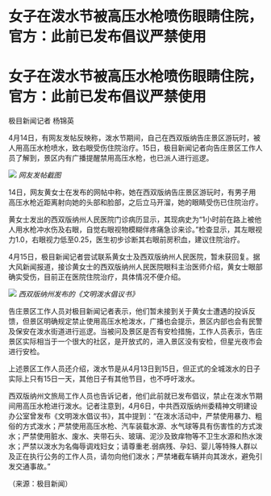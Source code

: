 # 女子在泼水节被高压水枪喷伤眼睛住院，官方：此前已发布倡议严禁使用

# 女子在泼水节被高压水枪喷伤眼睛住院，官方：此前已发布倡议严禁使用

极目新闻记者 杨锦英

4月14日，有网友发帖反映称，泼水节期间，自己在西双版纳告庄景区游玩时，被人用高压水枪喷水，致右眼受伤住院治疗。15日，极目新闻记者向告庄景区工作人员了解到，景区内有广播提醒禁用高压水枪，也已派人进行巡逻。

![](https://inews.gtimg.com/om_bt/OGEGm0_ydR0YGLXwXZZ72TQzTGt2iG76QwBwzCU3yJa0MAA/1000)
_网友发帖截图_

14日，网友黄女士在发布的网帖中称，她在西双版纳告庄景区游玩时，有男子用高压水枪近距离射向她的头部和脸部，之后立马开溜，她的眼睛受伤已住院治疗。

黄女士发出的西双版纳州人民医院门诊病历显示，其现病史为“1小时前在路上被他人用水枪冲水伤及右眼，自觉右眼视物模糊伴疼痛急诊来诊。”检查显示，其左眼视力1.0，右眼视力低至0.25，医生初步诊断其右眼前房积血，建议住院治疗。

4月15日，极目新闻记者尝试联系黄女士及西双版纳州人民医院，暂未获回复。据大风新闻报道，接诊黄女士的西双版纳州人民医院眼科主治医师介绍，黄女士眼部确实受伤，目前正在医院住院治疗，具体情况不便介绍。

![](https://inews.gtimg.com/om_bt/OrwSIIN1nKbLoVNMEo9itJgUoj6qyi79Lgcr2daJqcP98AA/1000)
_西双版纳州发布的《文明泼水倡议书》_

告庄景区工作人员对极目新闻记者表示，他们暂未接到关于黄女士遭遇的投诉反馈，但景区明确规定禁止使用高压水枪泼水，广播也会提示，景区内部也会有民警及保安在泼水街道进行巡逻。当被问及景区是否有安检措施，工作人员表示，告庄景区实际相当于一个很大的社区，是开放式的，进入景区没有安检，但星光夜市会进行安检。

上述景区工作人员还介绍，泼水节是从4月13日到15日，但正式的全城泼水的日子实际上只有15日一天，其他日子有其他节目，也不呼吁泼水。

西双版纳州文旅局工作人员也告诉记者，他们此前就已发布倡议，禁止在泼水节期间用高压水枪进行泼水。记者注意到，4月6日，中共西双版纳州委精神文明建设办公室曾发布《文明泼水倡议书》，其中提到：“在泼水活动中，严禁使用暴力、粗俗的方式泼水；严禁使用高压水枪、汽车装载水源、水气球等具有伤害性的方式泼水；严禁使用脏水、废水、夹带石头、玻璃、泥沙及致痒物等不卫生水源和热水泼水；严禁以泼水为名侮辱调戏妇女；请尊重老.弱病残、孕妇、婴儿等特殊人群以及正在执行公务的工作人员，请勿向他们泼水；严禁堵截车辆并向其泼水，避免引发交通事故。”

（来源：极目新闻）

